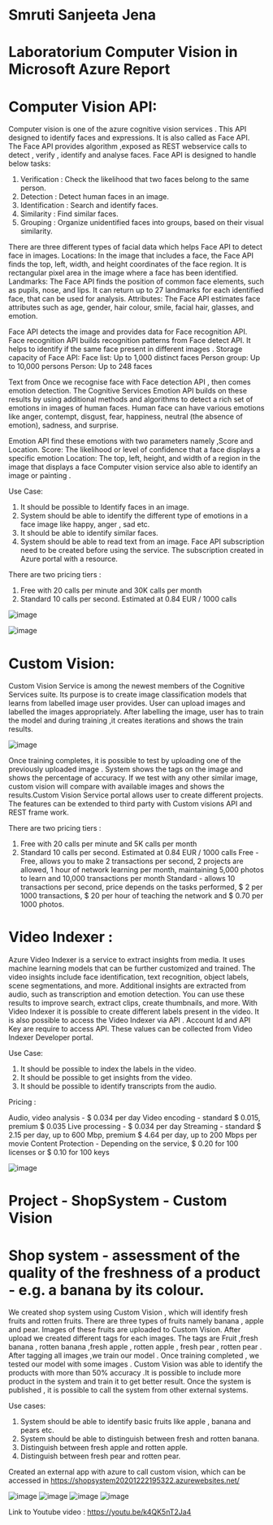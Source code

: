 # Smruti Sanjeeta Jena

# Laboratorium Computer Vision in Microsoft Azure Report

# Computer Vision API:

Computer vision is one of the azure cognitive vision services . This API designed to identify faces and expressions. It is also called as Face API. 
The Face API provides algorithm ,exposed as REST webservice calls to detect , verify , identify and analyse faces. Face API is designed to handle  below tasks:

1.	Verification : Check the likelihood that two faces belong to the same person.
2.	Detection : Detect human faces in an image.
3.	Identification : Search and identify faces.
4.	Similarity : Find similar faces.
5.	Grouping : Organize unidentified faces into groups, based on their visual similarity.

There are three different types of facial data which helps Face API to detect face in images.
Locations: In the image that includes a face, the Face API finds the top, left, width, and height coordinates of the face region. 
It is rectangular pixel area in the image where a face has been identified.
Landmarks: The Face API finds the position of common face elements, such as pupils, nose, and lips. It can return up to 27 landmarks for each identified face, 
that can be used for analysis.
Attributes: The Face API estimates face attributes such as age, gender, hair colour, smile, facial hair, glasses, and emotion.

Face API detects the image and provides data for Face recognition API. Face recognition API  builds recognition patterns from Face detect API. It helps to identify if the same face present in different images .
Storage capacity of Face API:
                            Face list: Up to 1,000 distinct faces
                            Person group: Up to 10,000 persons
                            Person: Up to 248 faces 


Text from Once we recognise face with Face detection API , then comes emotion detection. The Cognitive Services Emotion API builds on these results by using additional methods and algorithms to detect a rich set of emotions in images of human faces. Human face can have various emotions like anger, contempt, disgust, fear, happiness, neutral (the absence of emotion), sadness, and surprise.

Emotion API find these emotions with two parameters namely ,Score and Location.
Score: The likelihood or level of confidence that a face displays a specific emotion
Location: The top, left, height, and width of a region in the image that displays a face
Computer vision service  also able to identify an image or painting .

Use Case:

1.	It should be possible to Identify faces in an image.
2.	System should be able to identify the different type of emotions in a face image like happy, anger , sad etc.
3.	It should be able to identify similar faces.
4.	System should be able to read text from an image.
Face API subscription need to be created before using the service. The subscription created in Azure portal with a resource.

There are two pricing tiers :
1.	Free with 20 calls per minute and 30K calls per month
2.	Standard 10 calls per second. Estimated at 0.84 EUR / 1000 calls

![image](https://user-images.githubusercontent.com/63377540/102924737-70019d00-4492-11eb-870c-9949737960e2.png)

![image](https://user-images.githubusercontent.com/63377540/102924968-d686bb00-4492-11eb-9afd-44510a141d5a.png)


# Custom Vision:

Custom Vision Service is among the newest members of the Cognitive Services suite. Its purpose is to create image classification
models that learns from labelled image user provides. User can upload images and labelled the images appropriately. After labelling
the image, user has to train the model and during training ,it creates iterations and shows the train results.

![image](https://user-images.githubusercontent.com/63377540/102924786-83146d00-4492-11eb-9f33-052b698a4de1.png)

Once training completes, it is possible to test by uploading one of the previously uploaded image . 
System shows the tags on the image and shows the percentage of accuracy. If we test with any other similar image,
custom vision will compare with available images and shows the results.Custom Vision Service portal allows user to create different projects.
The features can be extended to third party with Custom visions API and REST frame work.

There are two pricing tiers :

1.	Free with 20 calls per minute and 5K calls per month
2.	Standard 10 calls per second. Estimated at 0.84 EUR / 1000 calls
Free - Free, allows you to make 2 transactions per second, 2 projects are allowed, 1 hour of network learning per month,
maintaining 5,000 photos to learn and 10,000 transactions per month
Standard - allows 10 transactions per second, price depends on the tasks performed, $ 2 per 1000 transactions,
$ 20 per hour of teaching the network and $ 0.70 per 1000 photos.

# Video Indexer :

Azure Video Indexer is a service to extract insights from media. It uses machine learning models that can be further customized and trained.
The video insights include face identification, text recognition, object labels, scene segmentations, and more. Additional insights are extracted
from audio, such as transcription and emotion detection. You can use these results to improve search, extract clips, create thumbnails, and more.
With Video Indexer it is possible to create different labels  present in the video. It is also possible to access the Video Indexer via API .
Account Id and API Key are require to access API. These values can be collected from Video Indexer Developer portal.

Use Case:

1.	It should be possible to index the labels in the video.
2.	It should be possible to get insights from the video.
3.	It should be possible to identify transcripts from the audio.

Pricing :

Audio, video analysis - $ 0.034 per day
Video encoding - standard $ 0.015, premium $ 0.035
Live processing - $ 0.034 per day
Streaming - standard $ 2.15 per day, up to 600 Mbp, premium $ 4.64 per day, up to 200 Mbps per movie
Content Protection - Depending on the service, $ 0.20 for 100 licenses or $ 0.10 for 100 keys

![image](https://user-images.githubusercontent.com/63377540/102924890-b0611b00-4492-11eb-9aa1-569259d4b780.png)


# Project - ShopSystem - Custom Vision

# Shop system - assessment of the quality of the freshness of a product - e.g. a banana by its colour.  

We created shop system using Custom Vision , which will identify fresh fruits and rotten fruits. There are three types of fruits namely banana , apple and pear. Images of these fruits are uploaded to Custom Vision. After upload we created different tags for each images. The tags are Fruit ,fresh banana , rotten banana ,fresh apple , rotten apple , fresh pear , rotten pear .  After tagging all images ,we train our model . Once training completed , we tested our model with some images . Custom Vision was able to identify the products with more than 50% accuracy .It is possible to include more product in the system and train it to get better result.  Once the system is published , it is possible to call the system  from other external systems.

Use cases:

1.	System should be able to identify basic fruits like apple , banana and pears etc.
2.	System should be able to distinguish between fresh and rotten banana.
3.	Distinguish between fresh apple and rotten apple.
4.	Distinguish between fresh pear and rotten pear.

Created an external app with azure to call custom vision, which can be accessed in https://shopsystem20201222195322.azurewebsites.net/


![image](https://user-images.githubusercontent.com/63377540/102933445-8c0d3a80-44a2-11eb-9949-6bc3e0953b40.png)
![image](https://user-images.githubusercontent.com/63377540/102933765-2a999b80-44a3-11eb-861c-39a930eff9cf.png)
![image](https://user-images.githubusercontent.com/63377540/102933879-6d5b7380-44a3-11eb-90db-f3a99058a22b.png)
![image](https://user-images.githubusercontent.com/63377540/102934079-c3301b80-44a3-11eb-92d3-045ab13251d8.png)



Link to Youtube video : https://youtu.be/k4QK5nT2Ja4





